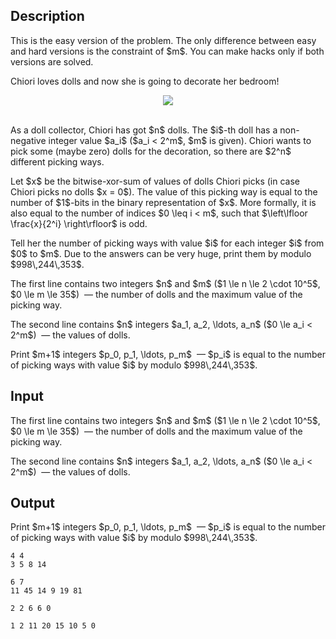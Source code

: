 ## Description

<div><p><span class="tex-font-style-it">This is the easy version of the problem. The only difference between easy and hard versions is the constraint of $m$. You can make hacks only if both versions are solved.</span></p><p>Chiori loves dolls and now she is going to decorate her bedroom!</p><center><img class="tex-graphics" src="file://bVwT5hlP.png" style="max-width: 100.0%;max-height: 100.0%;"></center>&nbsp;<p>As a doll collector, Chiori has got $n$ dolls. The $i$-th doll has a non-negative integer value $a_i$ ($a_i &lt; 2^m$, $m$ is given). Chiori wants to pick some (maybe zero) dolls for the decoration, so there are $2^n$ different picking ways.</p><p>Let $x$ be the bitwise-xor-sum of values of dolls Chiori picks (in case Chiori picks no dolls $x = 0$). The value of this picking way is equal to the number of $1$-bits in the binary representation of $x$. More formally, it is also equal to the number of indices $0 \leq i &lt; m$, such that $\left\lfloor \frac{x}{2^i} \right\rfloor$ is odd.</p><p>Tell her the number of picking ways with value $i$ for each integer $i$ from $0$ to $m$. Due to the answers can be very huge, print them by modulo $998\,244\,353$.</p></div><div class="input-specification"><p>The first line contains two integers $n$ and $m$ ($1 \le n \le 2 \cdot 10^5$, $0 \le m \le 35$) &nbsp;— the number of dolls and the maximum value of the picking way.</p><p>The second line contains $n$ integers $a_1, a_2, \ldots, a_n$ ($0 \le a_i &lt; 2^m$) &nbsp;— the values of dolls.</p></div><div class="output-specification"><p>Print $m+1$ integers $p_0, p_1, \ldots, p_m$ &nbsp;— $p_i$ is equal to the number of picking ways with value $i$ by modulo $998\,244\,353$.</p></div>

## Input

<p>The first line contains two integers $n$ and $m$ ($1 \le n \le 2 \cdot 10^5$, $0 \le m \le 35$) &nbsp;— the number of dolls and the maximum value of the picking way.</p><p>The second line contains $n$ integers $a_1, a_2, \ldots, a_n$ ($0 \le a_i &lt; 2^m$) &nbsp;— the values of dolls.</p>

## Output

<p>Print $m+1$ integers $p_0, p_1, \ldots, p_m$ &nbsp;— $p_i$ is equal to the number of picking ways with value $i$ by modulo $998\,244\,353$.</p>





```input1
4 4
3 5 8 14
```




```input2
6 7
11 45 14 9 19 81
```




```output1
2 2 6 6 0
```




```output2
1 2 11 20 15 10 5 0
```


